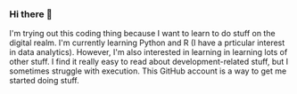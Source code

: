 ### Hi there 👋

<!--
**ralt46/ralt46** is a ✨ _special_ ✨ repository because its `README.md` (this file) appears on your GitHub profile.

Here are some ideas to get you started:

- 🔭 I’m currently working on ...
- 🌱 I’m currently learning ...
- 👯 I’m looking to collaborate on ...
- 🤔 I’m looking for help with ...
- 💬 Ask me about ...
- 📫 How to reach me: ...
- 😄 Pronouns: ...
- ⚡ Fun fact: ...
-->
I'm trying out this coding thing because I want to learn to do stuff on the digital realm.
I'm currently learning Python and R (I have a prticular interest in data analytics). However, I'm also interested in learning in learning lots of other stuff.
I find it really easy to read about development-related stuff, but I sometimes struggle with execution. This GitHub account is a way to get me started doing stuff.
